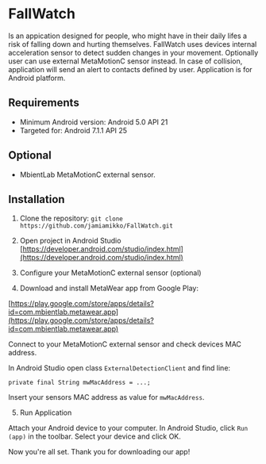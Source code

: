 # FallWatch
Is an appication designed for people, who might have in their daily lifes a risk of falling down and hurting themselves. FallWatch uses devices internal acceleration sensor to detect sudden changes in your movement. Optionally user can use external MetaMotionC sensor instead. In case of collision, application will send an alert to contacts defined by user. Application is for Android platform.

## Requirements
- Minimum Android version: Android 5.0 API 21
- Targeted for: Android 7.1.1 API 25

## Optional
- MbientLab MetaMotionC external sensor.

## Installation
1. Clone the repository:
```git clone https://github.com/jamiamikko/FallWatch.git```

2. Open project in Android Studio
[https://developer.android.com/studio/index.html](https://developer.android.com/studio/index.html)

3. Configure your MetaMotionC external sensor (optional)

4. Download and install MetaWear app from Google Play: 

 [https://play.google.com/store/apps/details?id=com.mbientlab.metawear.app](https://play.google.com/store/apps/details?id=com.mbientlab.metawear.app)

 Connect to your MetaMotionC external sensor and check devices MAC address.

 In Android Studio open class `ExternalDetectionClient` and find line:

 `private final String mwMacAddress = ...;` 

 Insert your sensors MAC address as value for `mwMacAddress`.

5. Run Application

 Attach your Android device to your computer. In Android Studio, click `Run (app)` in the toolbar. Select your device and click OK.

 Now you're all set. Thank you for downloading our app!